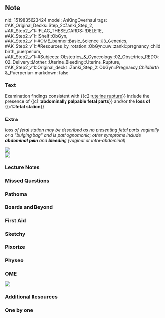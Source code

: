 ## Note
nid: 1519835623424
model: AnKingOverhaul
tags: #AK_Original_Decks::Step_2::Zanki_Step_2, #AK_Step2_v11::!FLAG_THESE_CARDS::!DELETE, #AK_Step2_v11::!Shelf::ObGyn, #AK_Step2_v11::#OME_banner::Basic_Science::03_Genetics, #AK_Step2_v11::#Resources_by_rotation::ObGyn::uw::zanki::pregnancy_childbirth_puerperium, #AK_Step2_v11::#Subjects::Obstetrics_&_Gynecology::02_Obstetrics_REDO::02_Delivery::Mother::Uterine_Bleeding::Uterine_Rupture, #AK_Step2_v11::Original_decks::Zanki_Step_2::ObGyn::Pregnancy,_Childbirth_&_Puerperium
markdown: false

### Text
Examination findings consistent with {{c2::<u>uterine rupture</u>}}
include the presence of {{c1::<b>abdominally</b> <b>palpable</b>
<b>fetal</b> <b>parts</b>}} and/or the <b>loss of</b>
{{c1::<b>fetal</b> <b>station</b>}}

### Extra
<i>loss of fetal station may be described as no presenting fetal
parts vaginally or a "bulging bag" and is pathognomonic; other
symptoms include <b>abdominal</b> <b>pain</b> and <b>bleeding</b>
(vaginal or intra-abdominal)</i>
<div>
  <i><img src="finally.png"></i>
</div>
<div>
  <i><img src="Uterine%20rupture.png"></i>
</div>

### Lecture Notes


### Missed Questions


### Pathoma


### Boards and Beyond


### First Aid


### Sketchy


### Pixorize


### Physeo


### OME
<div class="ome-widget">
  <a href="https://onlinemeded.org/spa/obgyn?ref=anki"><img src=
  "_OME_AnkiFlashcards_Topic_5.png"></a>
</div>

### Additional Resources


### One by one


